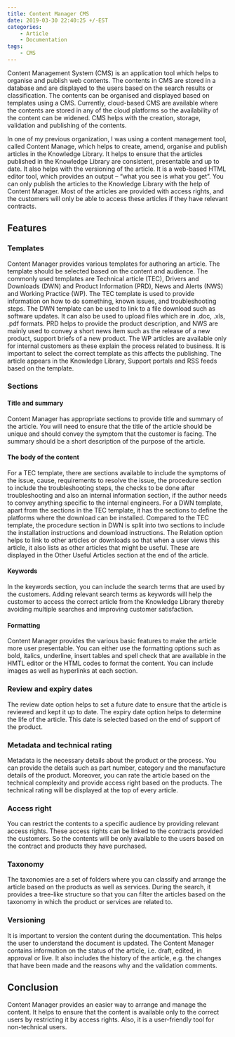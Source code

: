```yaml
---
title: Content Manager CMS
date: 2019-03-30 22:40:25 +/-EST
categories: 
    - Article
    - Documentation
tags:
    - CMS
---
```


Content Management System (CMS) is an application tool which helps to organise and publish web contents. The contents in CMS are stored in a database and are displayed to the users based on the search results or classification. The contents can be organised and displayed based on templates using a CMS. Currently, cloud-based CMS are available where the contents are stored in any of the cloud platforms so the availability of the content can be widened. CMS helps with the creation, storage, validation and publishing of the contents.

In one of my previous organization, I was using a content management tool, called Content Manage, which helps to create, amend, organise and publish articles in the Knowledge Library. It helps to ensure that the articles published in the Knowledge Library are consistent, presentable and up to date. It also helps with the versioning of the article. It is a web-based HTML editor tool, which provides an output – “what you see is what you get”. You can only publish the articles to the Knowledge Library with the help of Content Manager. Most of the articles are provided with access rights, and the customers will only be able to access these articles if they have relevant contracts.
## Features
### Templates
Content Manager provides various templates for authoring an article. The template should be selected based on the content and audience. The commonly used templates are Technical article (TEC), Drivers and Downloads (DWN) and Product Information (PRD), News and Alerts (NWS) and Working Practice (WP).
The TEC template is used to provide information on how to do something, known issues, and troubleshooting steps. The DWN template can be used to link to a file download such as software updates. It can also be used to upload files which are in .doc, .xls, .pdf formats. PRD helps to provide the product description, and NWS are mainly used to convey a short news item such as the release of a new product, support briefs of a new product. The WP articles are available only for internal customers as these explain the process related to business. It is important to select the correct template as this affects the publishing. The article appears in the Knowledge Library, Support portals and RSS feeds based on the template.
### Sections
#### Title and summary
Content Manager has appropriate sections to provide title and summary of the article. You will need to ensure that the title of the article should be unique and should convey the symptom that the customer is facing. The summary should be a short description of the purpose of the article.
#### The body of the content
For a TEC template, there are sections available to include the symptoms of the issue, cause, requirements to resolve the issue, the procedure section to include the troubleshooting steps, the checks to be done after troubleshooting and also an internal information section, if the author needs to convey anything specific to the internal engineers. For a DWN template, apart from the sections in the TEC template, it has the sections to define the platforms where the download can be installed. Compared to the TEC template, the procedure section in DWN is split into two sections to include the installation instructions and download instructions.
The Relation option helps to link to other articles or downloads so that when a user views this article, it also lists as other articles that might be useful. These are displayed in the Other Useful Articles section at the end of the article.
#### Keywords
In the keywords section, you can include the search terms that are used by the customers. Adding relevant search terms as keywords will help the customer to access the correct article from the Knowledge Library thereby avoiding multiple searches and improving customer satisfaction.
#### Formatting
Content Manager provides the various basic features to make the article more user presentable. You can either use the formatting options such as bold, italics, underline, insert tables and spell check that are available in the HMTL editor or the HTML codes to format the content. You can include images as well as hyperlinks at each section.
### Review and expiry dates
The review date option helps to set a future date to ensure that the article is reviewed and kept it up to date. The expiry date option helps to determine the life of the article. This date is selected based on the end of support of the product.
### Metadata and technical rating
Metadata is the necessary details about the product or the process. You can provide the details such as part number, category and the manufacture details of the product. Moreover, you can rate the article based on the technical complexity and provide access right based on the products. The technical rating will be displayed at the top of every article.
### Access right
You can restrict the contents to a specific audience by providing relevant access rights. These access rights can be linked to the contracts provided the customers. So the contents will be only available to the users based on the contract and products they have purchased.
### Taxonomy
The taxonomies are a set of folders where you can classify and arrange the article based on the products as well as services. During the search, it provides a tree-like structure so that you can filter the articles based on the taxonomy in which the product or services are related to.
### Versioning
It is important to version the content during the documentation. This helps the user to understand the document is updated. The Content Manager contains information on the status of the article, i.e. draft, edited, in approval or live. It also includes the history of the article, e.g. the changes that have been made and the reasons why and the validation comments.
## Conclusion
Content Manager provides an easier way to arrange and manage the content. It helps to ensure that the content is available only to the correct users by restricting it by access rights. Also, it is a user-friendly tool for non-technical users.